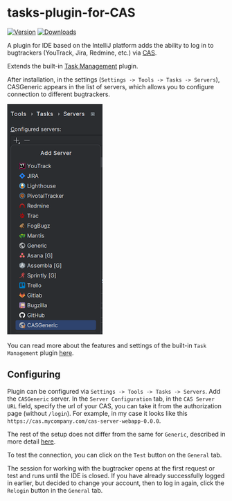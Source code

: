 # tasks-plugin-for-CAS

[![Version](https://img.shields.io/jetbrains/plugin/v/PLUGIN_ID.svg)](https://plugins.jetbrains.com/plugin/com.aosinin.plugin.tasks.cas)
[![Downloads](https://img.shields.io/jetbrains/plugin/d/PLUGIN_ID.svg)](https://plugins.jetbrains.com/plugin/com.aosinin.plugin.tasks.cas)

A plugin for IDE based on the IntelliJ platform adds the ability to log
in to bugtrackers (YouTrack, Jira, Redmine, etc.) via [CAS](https://apereo.github.io/cas).

Extends the built-in [Task Management](https://plugins.jetbrains.com/plugin/11545-task-management) plugin.

After installation, in the settings (`Settings -> Tools -> Tasks -> Servers`), CASGeneric appears in the list of servers,
which allows you to configure connection to different bugtrackers.

![img.png](preview.png)

You can read more about the features and settings of the built-in `Task Management` plugin
[here](https://www.jetbrains.com/help/idea/managing-tasks-and-context.html).

## Configuring

Plugin can be configured via `Settings -> Tools -> Tasks -> Servers`.
Add the `CASGeneric` server.
In the `Server Configuration` tab, in the `CAS Server URL` field, specify the url of your CAS,
you can take it from the authorization page (without `/login`).
For example, in my case it looks like this `https://cas.mycompany.com/cas-server-webapp-0.0.0`.

The rest of the setup does not differ from the same for `Generic`,
described in more detail [here](https://www.jetbrains.com/help/idea/tutorial-configuring-generic-task-server.html).

To test the connection, you can click on the `Test` button on the `General` tab.

The session for working with the bugtracker opens at the first request or test and runs until the IDE is closed.
If you have already successfully logged in earlier, but decided to change your account,
then to log in again, click the `Relogin` button in the `General` tab.
